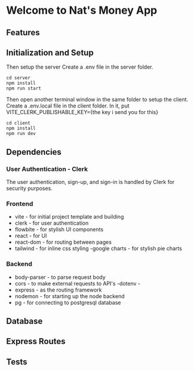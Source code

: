 # Welcome to Nat's Money App

## Features

## Initialization and Setup

Then setup the server
Create a .env file in the server folder.
```
cd server
npm install
npm run start
```
Then open another terminal window in the same folder to setup the client.
Create a .env.local file in the client folder.
In it, put 
VITE_CLERK_PUBLISHABLE_KEY={the key i send you for this}
```
cd client
npm install
npm run dev
```

## Dependencies

### User Authentication - Clerk
The user authentication, sign-up, and sign-in is handled by Clerk for security purposes.


### Frontend
- vite - for initial project template and building
- clerk - for user authentication
- flowbite - for stylish UI components
- react - for UI
- react-dom - for routing between pages
- tailwind - for inline css styling
-google charts - for stylish pie charts

### Backend
- body-parser - to parse request body
- cors - to make external requests to API's
-dotenv -
- express - as the routing framework
- nodemon - for starting up the node backend
- pg - for connecting to postgresql database

## Database

## Express Routes

## Tests